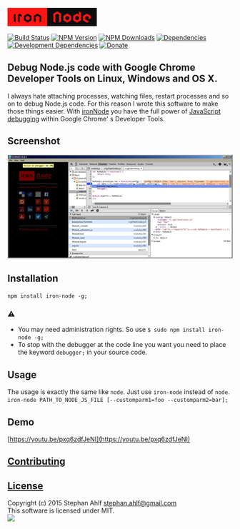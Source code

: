 ![ironNode](logo/logo.png)  

[![Build Status](https://travis-ci.org/s-a/iron-node.svg)](https://travis-ci.org/s-a/iron-node)
[![NPM Version](http://img.shields.io/npm/v/iron-node.svg)](https://www.npmjs.org/package/iron-node)
[![NPM Downloads](https://img.shields.io/npm/dm/iron-node.svg)](https://www.npmjs.org/package/iron-node)
[![Dependencies](https://img.shields.io/david/s-a/iron-node.svg)](https://www.npmjs.org/package/iron-node)
[![Development Dependencies](https://img.shields.io/david/dev/s-a/iron-node.svg)](https://www.npmjs.org/package/iron-node)
[![Donate](http://s-a.github.io/donate/donate.svg)](http://s-a.github.io/donate/)

## Debug Node.js code with Google Chrome Developer Tools on Linux, Windows and OS X.
I always hate attaching processes, watching files, restart processes and so on to debug Node.js code. For this reason I wrote this software to make those things easier. With [ironNode](https://github.com/s-a/iron-node) you have the full power of [JavaScript debugging](https://developer.chrome.com/devtools/docs/javascript-debugging) within Google Chrome' s Developer Tools.

## Screenshot
![Screenshot](screenshot.jpg)  

## Installation
```npm install iron-node -g;```

### :warning: 
 - You may need administration rights. So use ```$ sudo npm install iron-node -g;``` 
 - To stop with the debugger at the code line you want you need to place the keyword ```debugger;``` in your source code.

## Usage
The usage is exactly the same like ```node```. Just use ```iron-node``` instead of ```node```.  
```iron-node PATH_TO_NODE_JS_FILE [--customparm1=foo --customparm2=bar];```  

## Demo
[https://youtu.be/pxq6zdfJeNI](https://youtu.be/pxq6zdfJeNI)

## [Contributing](/CONTRIBUTING.md)

## [License](/LICENSE.md)
Copyright (c) 2015 Stephan Ahlf <stephan.ahlf@gmail.com>  
This software is licensed under MIT.  
[<img src="https://s-a.github.io/license/img/mit.svg" />](/LICENSE.md#mit "Massachusetts Institute of Technology (MIT)")
